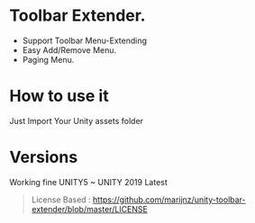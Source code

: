 
 # Toolbar Extender.
 
 * Support Toolbar Menu-Extending
 * Easy Add/Remove Menu.
 * Paging Menu.

 # How to use it
 
 Just Import Your Unity assets folder

 # Versions
 
 Working fine UNITY5 ~ UNITY 2019 Latest 

> License Based : https://github.com/marijnz/unity-toolbar-extender/blob/master/LICENSE
 
 
